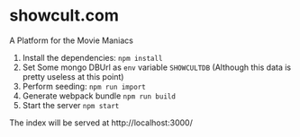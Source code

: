 #	showcult.com

A Platform for the Movie Maniacs

1. Install the dependencies: `npm install`
2. Set Some mongo DBUrl as `env` variable `SHOWCULTDB` (Although this data is pretty useless at this point)
3. Perform seeding: `npm run import`
4. Generate webpack bundle `npm run build`
5. Start the server `npm start`

The index will be served at http://localhost:3000/
